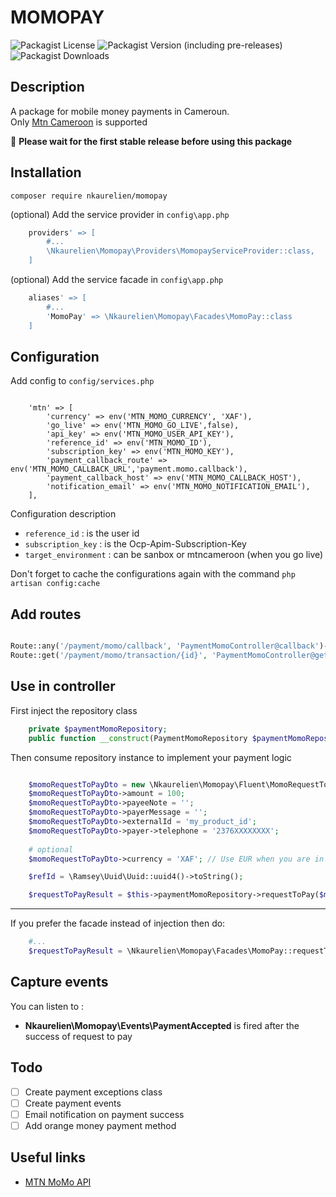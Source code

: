 

# MOMOPAY


![Packagist License](https://img.shields.io/packagist/l/nkaurelien/momopay)
![Packagist Version (including pre-releases)](https://img.shields.io/packagist/v/nkaurelien/momopay?include_prereleases)
![Packagist Downloads](https://img.shields.io/packagist/dt/nkaurelien/momopay)

## Description

A package for mobile money payments in Cameroun. <br> Only [Mtn Cameroon](https://mtn.cm/MoMo/) is supported 

:stop_sign: **Please wait for the first stable release before using this package**

## Installation


```shellscript
composer require nkaurelien/momopay
```

(optional) Add the service provider in `config\app.php`

```php 
    providers' => [
        #...
        \Nkaurelien\Momopay\Providers\MomopayServiceProvider::class,
    ]
```
(optional) Add the service facade in `config\app.php`
```php 
    aliases' => [
        #...
        'MomoPay' => \Nkaurelien\Momopay\Facades\MomoPay::class
    ]
```

## Configuration

Add config to `config/services.php`

```text

    'mtn' => [
        'currency' => env('MTN_MOMO_CURRENCY', 'XAF'),
        'go_live' => env('MTN_MOMO_GO_LIVE',false),
        'api_key' => env('MTN_MOMO_USER_API_KEY'),
        'reference_id' => env('MTN_MOMO_ID'),
        'subscription_key' => env('MTN_MOMO_KEY'),
        'payment_callback_route' => env('MTN_MOMO_CALLBACK_URL','payment.momo.callback'),
        'payment_callback_host' => env('MTN_MOMO_CALLBACK_HOST'),
        'notification_email' => env('MTN_MOMO_NOTIFICATION_EMAIL'),
    ],

```

Configuration description

- `reference_id` : is the user id 
- `subscription_key` : is the Ocp-Apim-Subscription-Key
- `target_environment` : can be sanbox or mtncameroon (when you go live)


Don't forget to cache the configurations again with the command `php artisan config:cache`

## Add routes


```php

Route::any('/payment/momo/callback', 'PaymentMomoController@callback')->name('payment.momo.callback');
Route::get('/payment/momo/transaction/{id}', 'PaymentMomoController@getPayment')->name('payment.momo.gettransaction');

```

## Use in controller
First inject the repository class

```php
    private $paymentMomoRepository;
    public function __construct(PaymentMomoRepository $paymentMomoRepository){ #...   
```
Then consume repository instance to implement your payment logic
```php

    $momoRequestToPayDto = new \Nkaurelien\Momopay\Fluent\MomoRequestToPayDto;
    $momoRequestToPayDto->amount = 100;
    $momoRequestToPayDto->payeeNote = '';
    $momoRequestToPayDto->payerMessage = '';
    $momoRequestToPayDto->externalId = 'my_product_id';
    $momoRequestToPayDto->payer->telephone = '2376XXXXXXXX';
    
    # optional
    $momoRequestToPayDto->currency = 'XAF'; // Use EUR when you are in sandbox mode

    $refId = \Ramsey\Uuid\Uuid::uuid4()->toString();

    $requestToPayResult = $this->paymentMomoRepository->requestToPay($momoRequestToPayDto, $refId);
```
___
If you prefer the facade instead of injection then do:
```php
    #...
    $requestToPayResult = \Nkaurelien\Momopay\Facades\MomoPay::requestToPay($momoRequestToPayDto, $refId);
```

## Capture events
You can listen to : <br>
- **Nkaurelien\Momopay\Events\PaymentAccepted** is fired after the success of request to pay 

## Todo
- [ ] Create payment exceptions class
- [ ] Create payment events
- [ ] Email notification on payment success
- [ ] Add orange money payment method

## Useful links
- [MTN MoMo API](https://momodeveloper.mtn.com/)
